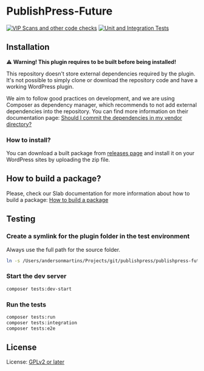 # PublishPress-Future

[![VIP Scans and other code checks](https://github.com/publishpress/PublishPress-Future/actions/workflows/code-check.yml/badge.svg)](https://github.com/publishpress/PublishPress-Future/actions/workflows/code-check.yml) [![Unit and Integration Tests](https://github.com/publishpress/PublishPress-Future/actions/workflows/code-test.yml/badge.svg?branch=develop)](https://github.com/publishpress/PublishPress-Future/actions/workflows/code-test.yml)

## Installation

:warning: **Warning! This plugin requires to be built before being installed!**

This repository doesn't store external dependencies required by the plugin. It's not possible to simply clone or download the repository code and have a working WordPress plugin.

We aim to follow good practices on development, and we are using Composer as dependency manager, which recommends to not add external dependencies into the repository. You can find more information on their documentation page: [Should I commit the dependencies in my vendor directory?](https://getcomposer.org/doc/faqs/should-i-commit-the-dependencies-in-my-vendor-directory.md)

### How to install?

You can download a built package from [releases page](/releases/) and install it on your WordPress sites by uploading the zip file.

## How to build a package?

Please, check our Slab documentation for more information about how to build a package: [How to build a package](https://rambleventures.slab.com/posts/building-plugin-packages-odg3nll2)

## Testing

### Create a symlink for the plugin folder in the test environment

Always use the full path for the source folder.

```bash
ln -s /Users/andersonmartins/Projects/git/publishpress/publishpress-future/ ./tests/_wordpress/wp-content/plugins/post-expirator
```

### Start the dev server

```bash
composer tests:dev-start
```

### Run the tests

```bash
composer tests:run
composer tests:integration
composer tests:e2e
```

## License

License: [GPLv2 or later](http://www.gnu.org/licenses/gpl-2.0.html)
